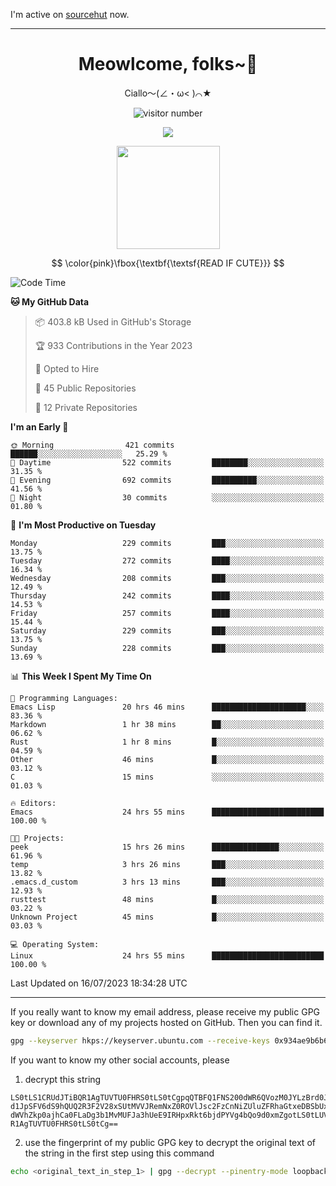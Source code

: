 I'm active on [sourcehut](https://sr.ht/~meow_king/) now. 

---

<div align="center">
  <h1>Meowlcome, folks~👋</h1>
  <p>Ciallo～(∠・ω< )⌒★</p>
</div>

<p align="center">
  <img src="https://count.getloli.com/get/@Ziqi-Yang?theme=rule34" alt="visitor number" />
</p>

<p align="center">
  <img src="https://skillicons.dev/icons?i=rust,c,py,flutter,go,java,js,bash,linux,emacs" />
</p>
<p align="center">
  <img height="165" src="https://github-readme-stats.vercel.app/api?username=Ziqi-Yang&show_icons=true&include_all_commits=true&hide_border=true" />
</p>

$$
\color{pink}\fbox{\textbf{\textsf{READ IF CUTE}}}
$$

<!--START_SECTION:waka-->
![Code Time](http://img.shields.io/badge/Code%20Time-1%2C369%20hrs%2045%20mins-blue)

**🐱 My GitHub Data** 

> 📦 403.8 kB Used in GitHub's Storage 
 > 
> 🏆 933 Contributions in the Year 2023
 > 
> 💼 Opted to Hire
 > 
> 📜 45 Public Repositories 
 > 
> 🔑 12 Private Repositories 
 > 
**I'm an Early 🐤** 

```text
🌞 Morning                421 commits         ██████░░░░░░░░░░░░░░░░░░░   25.29 % 
🌆 Daytime                522 commits         ████████░░░░░░░░░░░░░░░░░   31.35 % 
🌃 Evening                692 commits         ██████████░░░░░░░░░░░░░░░   41.56 % 
🌙 Night                  30 commits          ░░░░░░░░░░░░░░░░░░░░░░░░░   01.80 % 
```
📅 **I'm Most Productive on Tuesday** 

```text
Monday                   229 commits         ███░░░░░░░░░░░░░░░░░░░░░░   13.75 % 
Tuesday                  272 commits         ████░░░░░░░░░░░░░░░░░░░░░   16.34 % 
Wednesday                208 commits         ███░░░░░░░░░░░░░░░░░░░░░░   12.49 % 
Thursday                 242 commits         ████░░░░░░░░░░░░░░░░░░░░░   14.53 % 
Friday                   257 commits         ████░░░░░░░░░░░░░░░░░░░░░   15.44 % 
Saturday                 229 commits         ███░░░░░░░░░░░░░░░░░░░░░░   13.75 % 
Sunday                   228 commits         ███░░░░░░░░░░░░░░░░░░░░░░   13.69 % 
```


📊 **This Week I Spent My Time On** 

```text
💬 Programming Languages: 
Emacs Lisp               20 hrs 46 mins      █████████████████████░░░░   83.36 % 
Markdown                 1 hr 38 mins        ██░░░░░░░░░░░░░░░░░░░░░░░   06.62 % 
Rust                     1 hr 8 mins         █░░░░░░░░░░░░░░░░░░░░░░░░   04.59 % 
Other                    46 mins             █░░░░░░░░░░░░░░░░░░░░░░░░   03.12 % 
C                        15 mins             ░░░░░░░░░░░░░░░░░░░░░░░░░   01.03 % 

🔥 Editors: 
Emacs                    24 hrs 55 mins      █████████████████████████   100.00 % 

🐱‍💻 Projects: 
peek                     15 hrs 26 mins      ███████████████░░░░░░░░░░   61.96 % 
temp                     3 hrs 26 mins       ███░░░░░░░░░░░░░░░░░░░░░░   13.82 % 
.emacs.d_custom          3 hrs 13 mins       ███░░░░░░░░░░░░░░░░░░░░░░   12.93 % 
rusttest                 48 mins             █░░░░░░░░░░░░░░░░░░░░░░░░   03.22 % 
Unknown Project          45 mins             █░░░░░░░░░░░░░░░░░░░░░░░░   03.03 % 

💻 Operating System: 
Linux                    24 hrs 55 mins      █████████████████████████   100.00 % 
```


 Last Updated on 16/07/2023 18:34:28 UTC
<!--END_SECTION:waka-->

-----

If you really want to know my email address, please receive my public GPG key or download any of my projects hosted on GitHub. Then you can find it. 
```bash
gpg --keyserver hkps://keyserver.ubuntu.com --receive-keys 0x934ae9b6b6e9ff34
```
If you want to know my other social accounts, please
1) decrypt this string
```
LS0tLS1CRUdJTiBQR1AgTUVTU0FHRS0tLS0tCgpqQTBFQ1FNS200dWR6QVozM0JYLzBrd0JNU0Ru
d1JpSFV6dS9hQUQ2R3F2V28xSUtMVVJRemNxZ0ROVlJsc2FzCnNiZUluZFRhaGtxeDBSbUxEajVq
dWVhZkp0ajhCa0FLaDg3b1MvMUFJa3hUeE9IRHpxRkt6bjdPYVg4bQo9d0xmZgotLS0tLUVORCBQ
R1AgTUVTU0FHRS0tLS0tCg==
```
2) use the fingerprint of my public GPG key to decrypt the original text of the string in the first step using this command
```bash
echo <original_text_in_step_1> | gpg --decrypt --pinentry-mode loopback --armor
```


